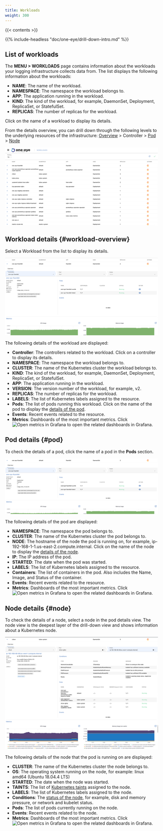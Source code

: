 ```yaml
---
title: Workloads
weight: 300
---
```


{{< contents >}}

{{% include-headless "doc/one-eye/drill-down-intro.md" %}}

## List of workloads

The **MENU > WORKLOADS** page contains information about the workloads your logging infrastructure collects data from. The list displays the following information about the workloads:

- **NAME**: The name of the workload.
- **NAMESPACE**: The namespace the workload belongs to.
- **APP**: The application running in the workload.
- **KIND**: The kind of the workload, for example, DaemonSet, Deployment, ReplicaSet, or StatefulSet.
- **REPLICAS**: The number of replicas for the workload.

Click on the name of a workload to display its details.

From the details overview, you can drill down through the following levels to the underlying resources of the infrastructure: [Overview](#workload-overview) > Controller > [Pod](#pod) > [Node](#node)

![Details of a workload](workload-list.png)

## Workload details {#workload-overview}

Select a Workload from the list to display its details.

![Details of a workload](workload-overview.png)

The following details of the workload are displayed:

- **Controller**: The controllers related to the workload. Click on a controller to display its details.
- **NAMESPACE**: The namespace the workload belongs to.
- **CLUSTER**: The name of the Kubernetes cluster the workload belongs to.
- **KIND**: The kind of the workload, for example, DaemonSet, Deployment, ReplicaSet, or StatefulSet.
- **APP**: The application running in the workload.
- **VERSION**: The version number of the workload, for example, v2.
- **REPLICAS**: The number of replicas for the workload.
- **LABELS**: The list of Kubernetes labels assigned to the resource.
- **Pods**: The list of pods running this workload. Click on the name of the pod to display the [details of the pod](#pod).
- **Events**: Recent events related to the resource.
- **Metrics**: Dashboards of the most important metrics. Click ![Open metrics in Grafana](/img/docs/backyards/icon-open-in-grafana.png) to open the related dashboards in Grafana.

## Pod details {#pod}

To check the details of a pod, click the name of a pod in the **Pods** section.

![Details of a pod](pod-details.png)

The following details of the pod are displayed:

- **NAMESPACE**: The namespace the pod belongs to.
- **CLUSTER**: The name of the Kubernetes cluster the pod belongs to.
- **NODE**: The hostname of the node the pod is running on, for example, ip-192-168-1-1.us-east-2.compute.internal. Click on the name of the node to display the [details of the node](#node).
- **IP**: The IP address of the pod.
- **STARTED**: The date when the pod was started.
- **LABELS**: The list of Kubernetes labels assigned to the resource.
- **Containers**: The list of containers in the pod. Also includes the Name, Image, and Status of the container.
- **Events**: Recent events related to the resource.
- **Metrics**: Dashboards of the most important metrics. Click ![Open metrics in Grafana](/img/docs/backyards/icon-open-in-grafana.png) to open the related dashboards in Grafana.

## Node details {#node}

To check the details of a node, select a node in the pod details view. The node view is the deepest layer of the drill-down view and shows information about a Kubernetes node.

![Details of a node](node-details.png)

The following details of the node that the pod is running on are displayed:

- **CLUSTER**: The name of the Kubernetes cluster the node belongs to.
- **OS**: The operating system running on the node, for example: linux amd64 (Ubuntu 18.04.4 LTS)
- **STARTED**: The date when the node was started.
- **TAINTS**: The list of [Kubernetes taints](https://kubernetes.io/docs/concepts/configuration/taint-and-toleration/) assigned to the node.
- **LABELS**: The list of Kubernetes labels assigned to the node.
- **Conditions**: The [status of the node](https://kubernetes.io/docs/concepts/architecture/nodes/#condition), for example, disk and memory pressure, or network and kubelet status.
- **Pods**: The list of pods currently running on the node.
- **Events**: Recent events related to the node.
- **Metrics**: Dashboards of the most important metrics. Click ![Open metrics in Grafana](/img/docs/backyards/icon-open-in-grafana.png) to open the related dashboards in Grafana.
